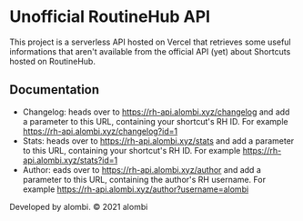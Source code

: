 # Unofficial RoutineHub API
This project is a serverless API hosted on Vercel that retrieves some useful informations that aren't available from the official API (yet) about Shortcuts hosted on RoutineHub.
## Documentation
* Changelog: heads over to https://rh-api.alombi.xyz/changelog and add a parameter to this URL, containing your shortcut's RH ID. For example https://rh-api.alombi.xyz/changelog?id=1
* Stats: heads over to https://rh-api.alombi.xyz/stats and add a parameter to this URL, containing your shortcut's RH ID. For example https://rh-api.alombi.xyz/stats?id=1
* Author: eads over to https://rh-api.alombi.xyz/author and add a parameter to this URL, containing the author's RH username. For example https://rh-api.alombi.xyz/author?username=alombi

Developed by alombi. © 2021 alombi